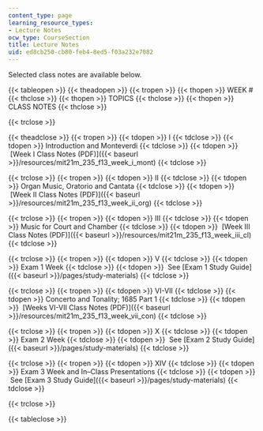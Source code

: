 ```yaml
---
content_type: page
learning_resource_types:
- Lecture Notes
ocw_type: CourseSection
title: Lecture Notes
uid: ed8cb250-cb80-feb4-8ed5-f03a232e7082
---
```


Selected class notes are available below.

{{< tableopen >}}
{{< theadopen >}}
{{< tropen >}}
{{< thopen >}}
WEEK #
{{< thclose >}}
{{< thopen >}}
TOPICS
{{< thclose >}}
{{< thopen >}}
CLASS NOTES
{{< thclose >}}

{{< trclose >}}

{{< theadclose >}}
{{< tropen >}}
{{< tdopen >}}
I
{{< tdclose >}}
{{< tdopen >}}
Introduction and Monteverdi
{{< tdclose >}}
{{< tdopen >}}
 [Week I Class Notes (PDF)]({{< baseurl >}}/resources/mit21m_235_f13_week_i_mont)
{{< tdclose >}}

{{< trclose >}}
{{< tropen >}}
{{< tdopen >}}
II
{{< tdclose >}}
{{< tdopen >}}
Organ Music, Oratorio and Cantata
{{< tdclose >}}
{{< tdopen >}}
 [Week II Class Notes (PDF)]({{< baseurl >}}/resources/mit21m_235_f13_week_ii_org)
{{< tdclose >}}

{{< trclose >}}
{{< tropen >}}
{{< tdopen >}}
III
{{< tdclose >}}
{{< tdopen >}}
Music for Court and Chamber
{{< tdclose >}}
{{< tdopen >}}
 [Week III Class Notes (PDF)]({{< baseurl >}}/resources/mit21m_235_f13_week_iii_cl)
{{< tdclose >}}

{{< trclose >}}
{{< tropen >}}
{{< tdopen >}}
V
{{< tdclose >}}
{{< tdopen >}}
Exam 1 Week
{{< tdclose >}}
{{< tdopen >}}
 See [Exam 1 Study Guide]({{< baseurl >}}/pages/study-materials)
{{< tdclose >}}

{{< trclose >}}
{{< tropen >}}
{{< tdopen >}}
VI-VII
{{< tdclose >}}
{{< tdopen >}}
Concerto and Tonality; 1685 Part 1
{{< tdclose >}}
{{< tdopen >}}
 [Weeks VI-VII Class Notes (PDF)]({{< baseurl >}}/resources/mit21m_235_f13_week_vii_con)
{{< tdclose >}}

{{< trclose >}}
{{< tropen >}}
{{< tdopen >}}
X
{{< tdclose >}}
{{< tdopen >}}
Exam 2 Week
{{< tdclose >}}
{{< tdopen >}}
 See [Exam 2 Study Guide]({{< baseurl >}}/pages/study-materials)
{{< tdclose >}}

{{< trclose >}}
{{< tropen >}}
{{< tdopen >}}
XIV
{{< tdclose >}}
{{< tdopen >}}
Exam 3 Week and In–Class Presentations
{{< tdclose >}}
{{< tdopen >}}
 See [Exam 3 Study Guide]({{< baseurl >}}/pages/study-materials)
{{< tdclose >}}

{{< trclose >}}

{{< tableclose >}}